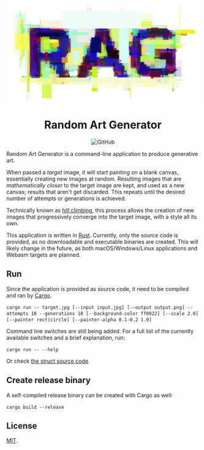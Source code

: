 <div align="center"><img width="500" height="250" src="docs/logo.png" alt="Random Art Generator">

# Random Art Generator

![GitHub](https://img.shields.io/github/license/zeh/art-generator)
</div>

Random Art Generator is a command-line application to produce generative art.

When passed a _target_ image, it will start painting on a blank canvas, essentially creating new images at random. Resulting images that are _mathematically closer_ to the target image are kept, and used as a new canvas; results that aren't get discarded. This repeats until the desired number of attempts or generations is achieved.

Technically known as [hill climbing](https://en.wikipedia.org/wiki/Hill_climbing), this process allows the creation of new images that progressively converge into the target image, with a style all its own.

This application is written in [Rust](https://www.rust-lang.org/). Currently, only the source code is provided, as no downloadable and executable binaries are created. This will likely change in the future, as both macOS/Windows/Linux applications and Webasm targets are planned.

## Run

Since the application is provided as source code, it need to be compiled and ran by [Cargo](https://doc.rust-lang.org/cargo/getting-started/installation.html).

```shell
cargo run -- target.jpg [--input input.jpg] [--output output.png] --attempts 10 --generations 10 [--background-color ff0022] [--scale 2.0] [--painter rect|circle] [--painter-alpha 0.1-0.2 1.0]
```

Command line switches are still being added. For a full list of the currently available switches and a brief explanation, run:

```shell
cargo run -- --help
```

Or check [the struct source code](https://github.com/zeh/art-generator/blob/master/src/main.rs#L15).

## Create release binary

A self-compiled release binary can be created with Cargo as well:

```shell
cargo build --release
```

## License

[MIT](LICENSE).
